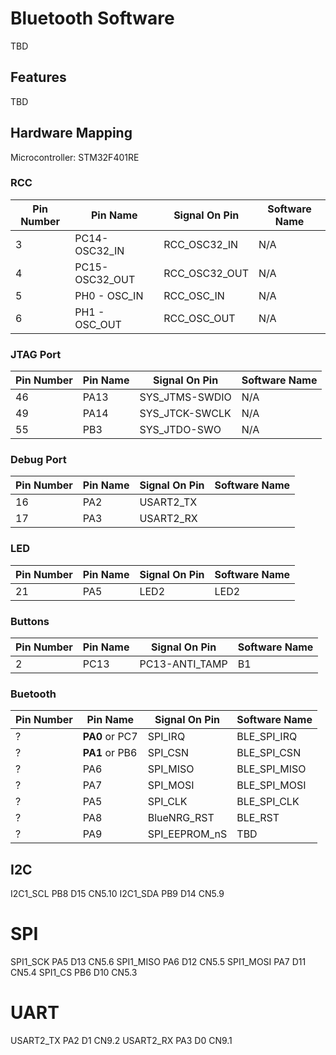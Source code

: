 # Bluetooth Software 

TBD

## Features

TBD

## Hardware Mapping
Microcontroller: STM32F401RE
### RCC

|Pin Number     |  Pin Name        | Signal On Pin   | Software Name  |
| ------------- | ------------- |------------------- |-------------   |
|3              |PC14-OSC32_IN  |RCC_OSC32_IN        | N/A            |
|4              |PC15-OSC32_OUT |RCC_OSC32_OUT       | N/A            |
|5              |PH0 - OSC_IN   |RCC_OSC_IN          | N/A            |
|6              |PH1 - OSC_OUT  |RCC_OSC_OUT         | N/A            |

### JTAG Port

|Pin Number     |  Pin Name     | Signal On Pin | Software Name  |
| ------------- | ------------- |------------- |-------------   |
|46             | PA13          |SYS_JTMS-SWDIO |N/A            |
|49             | PA14          |SYS_JTCK-SWCLK |N/A            |
|55             | PB3           |SYS_JTDO-SWO   |N/A            |



### Debug Port

|Pin Number     |  Pin Name     | Signal On Pin | Software Name  |
| ------------- | ------------- |------------- |-------------   |
|16             | PA2           |USART2_TX      |
|17             | PA3           |USART2_RX      |

### LED

|Pin Number      |  Pin Name     | Signal On Pin |  Software Name  |
| -------------  | ------------- |------------- |-------------   |
|21              | PA5           | LED2          | LED2

### Buttons

|Pin Number      |  Pin Name     | Signal On Pin |  Software Name  |
| -------------  | ------------- |-------------  | -------------   |
|2               | PC13          | PC13-ANTI_TAMP| B1 |



### Buetooth

|Pin Number      |  Pin Name     | Signal On Pin |  Software Name  | 
| -------------  | ------------- |-------------  | -------------   | 
|?               | **PA0** or PC7| SPI_IRQ       | BLE_SPI_IRQ     | 
|?               | **PA1** or PB6| SPI_CSN       | BLE_SPI_CSN     | 
|?               | PA6           | SPI_MISO      | BLE_SPI_MISO    | 
|?               | PA7           | SPI_MOSI      | BLE_SPI_MOSI    | 
|?               | PA5           | SPI_CLK       | BLE_SPI_CLK     |
|?               | PA8           | BlueNRG_RST   | BLE_RST         | 
|?               | PA9           | SPI_EEPROM_nS | TBD             | 


## I2C

I2C1_SCL PB8 D15 CN5.10
I2C1_SDA PB9 D14 CN5.9


# SPI

SPI1_SCK  PA5 D13 CN5.6
SPI1_MISO PA6 D12 CN5.5
SPI1_MOSI PA7 D11 CN5.4
SPI1_CS   PB6 D10 CN5.3

# UART

USART2_TX PA2 D1 CN9.2
USART2_RX PA3 D0 CN9.1




